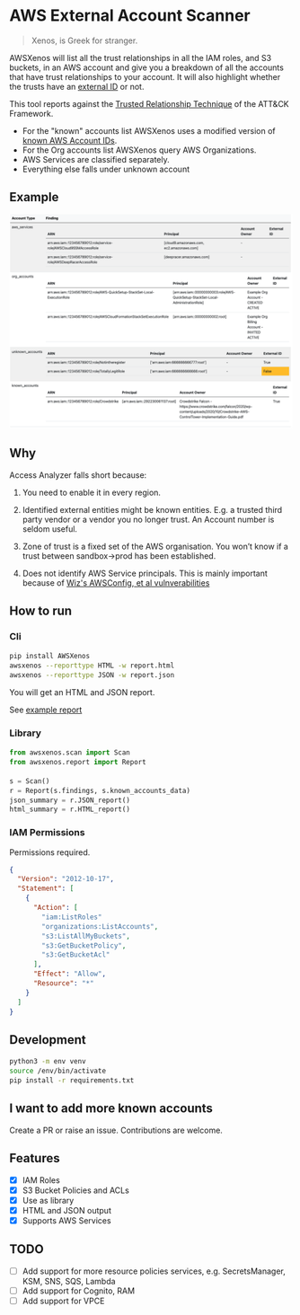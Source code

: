 # AWS External Account Scanner

> Xenos, is Greek for stranger.

AWSXenos will list all the trust relationships in all the IAM roles, and S3 buckets, in an AWS account and give you a breakdown of all the accounts that have trust relationships to your account. It will also highlight whether the trusts have an [external ID](https://docs.aws.amazon.com/IAM/latest/UserGuide/id_roles_create_for-user_externalid.html) or not.

This tool reports against the [Trusted Relationship Technique](https://attack.mitre.org/techniques/T1199/) of the ATT&CK Framework. 

* For the "known" accounts list AWSXenos uses a modified version of [known AWS Account IDs](https://github.com/rupertbg/aws-public-account-ids).
* For the Org accounts list AWSXenos query AWS Organizations.
* AWS Services are classified separately.
* Everything else falls under unknown account

## Example
![HTML Report Screenshot](screenshots/report.png)

## Why

Access Analyzer falls short because:

1. You need to enable it in every region. 

2. Identified external entities might be known entities. E.g. a trusted third party vendor or a vendor you no longer trust. An Account number is seldom useful. 

3. Zone of trust is a fixed set of the AWS organisation. You won’t know if a trust between sandbox->prod has been established. 

4. Does not identify AWS Service principals. This is mainly important because of [Wiz's AWSConfig, et al vulnverabilities](http://i.blackhat.com/USA21/Wednesday-Handouts/us-21-Breaking-The-Isolation-Cross-Account-AWS-Vulnerabilities.pdf)


## How to run

### Cli
```sh
pip install AWSXenos
awsxenos --reporttype HTML -w report.html
awsxenos --reporttype JSON -w report.json
```
You will get an HTML and JSON report.

See [example report](example/example.html)

### Library

```python
from awsxenos.scan import Scan
from awsxenos.report import Report

s = Scan()
r = Report(s.findings, s.known_accounts_data)
json_summary = r.JSON_report()
html_summary = r.HTML_report()
```

### IAM Permissions

Permissions required.

```json
{
  "Version": "2012-10-17",
  "Statement": [
    {
      "Action": [
        "iam:ListRoles"
        "organizations:ListAccounts",
        "s3:ListAllMyBuckets",
        "s3:GetBucketPolicy",
        "s3:GetBucketAcl"
      ],
      "Effect": "Allow",
      "Resource": "*"
    }
  ]
}
```

## Development

```sh
python3 -m env venv
source /env/bin/activate
pip install -r requirements.txt
```
## I want to add more known accounts
Create a PR or raise an issue. Contributions are welcome.

## Features
- [x] IAM Roles
- [x] S3 Bucket Policies and ACLs
- [x] Use as library
- [x] HTML and JSON output 
- [x] Supports AWS Services

## TODO
- [ ] Add support for more resource policies services, e.g. SecretsManager, KSM, SNS, SQS, Lambda
- [ ] Add support for Cognito, RAM
- [ ] Add support for VPCE
